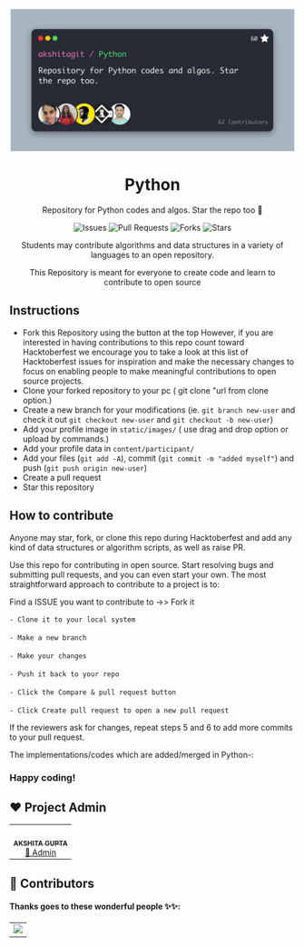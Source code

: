 <div align="center">
<p align="center"> <img src="python.jpeg" alt="feetwings" width="500" /></p>

# Python
Repository for Python codes and algos. Star the repo too 🚀

![Issues](https://img.shields.io/github/issues/akshitagit/Python)
![Pull Requests](https://img.shields.io/github/issues-pr/akshitagit/Python)
![Forks](https://img.shields.io/github/forks/akshitagit/Python)
![Stars](https://img.shields.io/github/stars/akshitagit/Python)

Students may contribute algorithms and data structures in a variety of languages to an open repository.

This Repository is meant for everyone to create code and learn to contribute to open source

</div>

## Instructions

- Fork this Repository using the button at the top		However, if you are interested in having contributions to this repo count toward Hacktoberfest we encourage you to take a look at this list of Hacktoberfest issues for inspiration and make the necessary changes to focus on enabling people to make meaningful contributions to open source projects.
- Clone your forked repository to your pc ( git clone "url from clone option.)		
- Create a new branch for your modifications (ie. `git branch new-user` and check it out `git checkout new-user` and `git checkout -b new-user`)		
- Add your profile image in `static/images/` ( use drag and drop option or upload by commands.)		
- Add your profile data in `content/participant/`		
- Add your files (`git add -A`), commit (`git commit -m "added myself"`) and push (`git push origin new-user`)		
- Create a pull request		
- Star this repository


## How to contribute

Anyone may star, fork, or clone this repo during Hacktoberfest and add any kind of data structures or algorithm scripts, as well as raise PR.

Use this repo for contributing in open source.
Start resolving bugs and submitting pull requests, and you can even start your own.
The most straightforward approach to contribute to a project is to:

Find a ISSUE you want to contribute to ->> Fork it

    - Clone it to your local system

    - Make a new branch

    - Make your changes

    - Push it back to your repo

    - Click the Compare & pull request button

    - Click Create pull request to open a new pull request

If the reviewers ask for changes, repeat steps 5 and 6 to add more commits to your pull request.

The implementations/codes which are added/merged in Python-:

### Happy coding!


## ❤️ Project Admin

<table>
	<tr>
		<td align="center">
			<a href="https://github.com/akshitagupta15june">
				<img src="https://avatars.githubusercontent.com/u/57909583?v=4" width="100px" alt="" />
				<br /> <sub><b>AKSHITA GUPTA</b></sub>
			</a>
			<br /> <a href="https://github.com/akshitagupta15june">
		👑 Admin
	    </a>
		</td>
	</tr>
</table>

## 🌟 Contributors

#### Thanks goes to these wonderful people ✨✨:

<table>
	<tr>
		<td>
       <a href="https://github.com/akshitagit/Python/graphs/contributors">
       <img src="https://contrib.rocks/image?repo=akshitagit/Python" />
       </a>
		</td>
	</tr>
</table>
